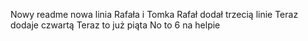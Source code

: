 Nowy readme
nowa linia Rafała i Tomka
Rafał dodał trzecią linie
Teraz dodaje czwartą
Teraz to już piąta
No to 6 na helpie